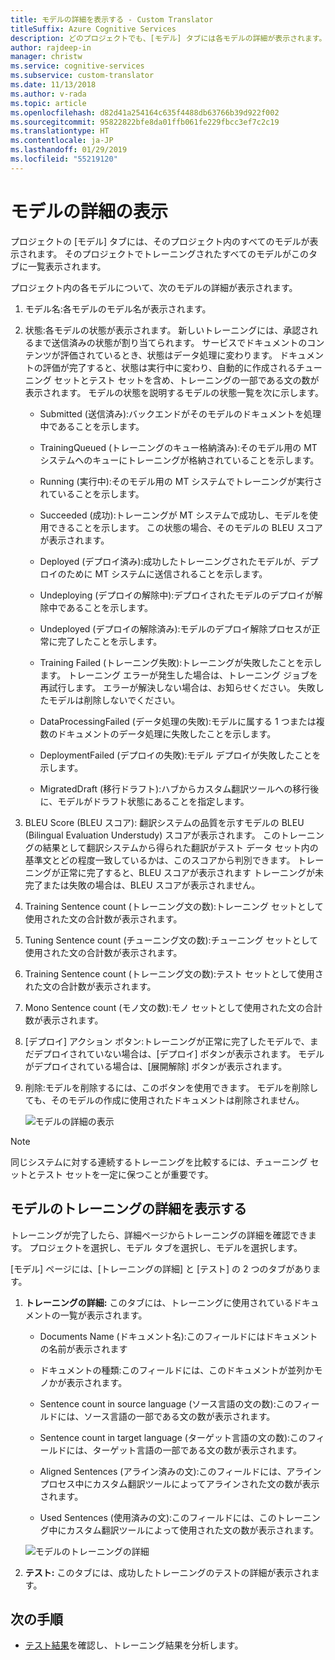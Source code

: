 ```yaml
---
title: モデルの詳細を表示する - Custom Translator
titleSuffix: Azure Cognitive Services
description: どのプロジェクトでも、[モデル] タブには各モデルの詳細が表示されます。たとえば、モデル名、モデルの状態、BLEU スコア、トレーニング、チューニング、テストの文の数などです。
author: rajdeep-in
manager: christw
ms.service: cognitive-services
ms.subservice: custom-translator
ms.date: 11/13/2018
ms.author: v-rada
ms.topic: article
ms.openlocfilehash: d82d41a254164c635f4488db63766b39d922f002
ms.sourcegitcommit: 95822822bfe8da01ffb061fe229fbcc3ef7c2c19
ms.translationtype: HT
ms.contentlocale: ja-JP
ms.lasthandoff: 01/29/2019
ms.locfileid: "55219120"
---
```

# <a name="view-model-details"></a>モデルの詳細の表示

プロジェクトの [モデル] タブには、そのプロジェクト内のすべてのモデルが表示されます。 そのプロジェクトでトレーニングされたすべてのモデルがこのタブに一覧表示されます。

プロジェクト内の各モデルについて、次のモデルの詳細が表示されます。

1.  モデル名:各モデルのモデル名が表示されます。

2.  状態:各モデルの状態が表示されます。 新しいトレーニングには、承認されるまで送信済みの状態が割り当てられます。 サービスでドキュメントのコンテンツが評価されているとき、状態はデータ処理に変わります。 ドキュメントの評価が完了すると、状態は実行中に変わり、自動的に作成されるチューニング セットとテスト セットを含め、トレーニングの一部である文の数が表示されます。 モデルの状態を説明するモデルの状態一覧を次に示します。

    -  Submitted (送信済み):バックエンドがそのモデルのドキュメントを処理中であることを示します。

    -  TrainingQueued (トレーニングのキュー格納済み):そのモデル用の MT システムへのキューにトレーニングが格納されていることを示します。

    -  Running (実行中):そのモデル用の MT システムでトレーニングが実行されていることを示します。

    -  Succeeded (成功):トレーニングが MT システムで成功し、モデルを使用できることを示します。 この状態の場合、そのモデルの BLEU スコアが表示されます。

    -  Deployed (デプロイ済み):成功したトレーニングされたモデルが、デプロイのために MT システムに送信されることを示します。

    -  Undeploying (デプロイの解除中):デプロイされたモデルのデプロイが解除中であることを示します。

    -  Undeployed (デプロイの解除済み):モデルのデプロイ解除プロセスが正常に完了したことを示します。

    -  Training Failed (トレーニング失敗):トレーニングが失敗したことを示します。 トレーニング エラーが発生した場合は、トレーニング ジョブを再試行します。 エラーが解決しない場合は、お知らせください。 失敗したモデルは削除しないでください。

    - DataProcessingFailed (データ処理の失敗):モデルに属する 1 つまたは複数のドキュメントのデータ処理に失敗したことを示します。

    - DeploymentFailed (デプロイの失敗):モデル デプロイが失敗したことを示します。

    - MigratedDraft (移行ドラフト):ハブからカスタム翻訳ツールへの移行後に、モデルがドラフト状態にあることを指定します。

4.  BLEU Score (BLEU スコア): 翻訳システムの品質を示すモデルの BLEU (Bilingual Evaluation Understudy) スコアが表示されます。 このトレーニングの結果として翻訳システムから得られた翻訳がテスト データ セット内の基準文とどの程度一致しているかは、このスコアから判別できます。 トレーニングが正常に完了すると、BLEU スコアが表示されます トレーニングが未完了または失敗の場合は、BLEU スコアが表示されません。

5.  Training Sentence count (トレーニング文の数):トレーニング セットとして使用された文の合計数が表示されます。

6.  Tuning Sentence count (チューニング文の数):チューニング セットとして使用された文の合計数が表示されます。

7.  Training Sentence count (トレーニング文の数):テスト セットとして使用された文の合計数が表示されます。

8.  Mono Sentence count (モノ文の数):モノ セットとして使用された文の合計数が表示されます。

9.  [デプロイ] アクション ボタン:トレーニングが正常に完了したモデルで、まだデプロイされていない場合は、[デプロイ] ボタンが表示されます。 モデルがデプロイされている場合は、[展開解除] ボタンが表示されます。

10. 削除:モデルを削除するには、このボタンを使用できます。 モデルを削除しても、そのモデルの作成に使用されたドキュメントは削除されません。

    ![モデルの詳細の表示](media/how-to/how-to-view-model-details.png)

>[!Note]
>同じシステムに対する連続するトレーニングを比較するには、チューニング セットとテスト セットを一定に保つことが重要です。

## <a name="view-model-training-details"></a>モデルのトレーニングの詳細を表示する

トレーニングが完了したら、詳細ページからトレーニングの詳細を確認できます。 プロジェクトを選択し、モデル タブを選択し、モデルを選択します。

[モデル] ページには、[トレーニングの詳細] と [テスト] の 2 つのタブがあります。

1.  **トレーニングの詳細:** このタブには、トレーニングに使用されているドキュメントの一覧が表示されます。

    -  Documents Name (ドキュメント名):このフィールドにはドキュメントの名前が表示されます

    -  ドキュメントの種類:このフィールドには、このドキュメントが並列かモノかが表示されます。

    -  Sentence count in source language (ソース言語の文の数):このフィールドには、ソース言語の一部である文の数が表示されます。

    -  Sentence count in target language (ターゲット言語の文の数):このフィールドには、ターゲット言語の一部である文の数が表示されます。

    -  Aligned Sentences (アライン済みの文):このフィールドには、アライン プロセス中にカスタム翻訳ツールによってアラインされた文の数が表示されます。

    -  Used Sentences (使用済みの文):このフィールドには、このトレーニング中にカスタム翻訳ツールによって使用された文の数が表示されます。

    ![モデルのトレーニングの詳細](media/how-to/how-to-model-training-details.png)

2.  **テスト:** このタブには、成功したトレーニングのテストの詳細が表示されます。

## <a name="next-steps"></a>次の手順

- [テスト結果](how-to-view-system-test-results.md)を確認し、トレーニング結果を分析します。

